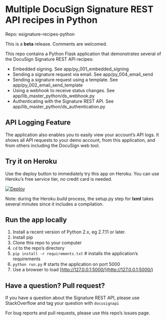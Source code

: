 # Multiple DocuSign Signature REST API recipes in Python

Repo: esignature-recipes-python

This is a **beta** release. Comments are welcomed.

This repo contains a Python Flask application that demonstrates several of the 
DocuSign Signature REST API recipes:

* Embedded signing. See app/py_001_embedded_signing
* Sending a signature request via email. See app/py_004_email_send
* Sending a signature request using a template. See app/py_002_email_send_template
* Using a webhook to receive status changes. See app/lib_master_python/ds_webhook.py
* Authenticating with the Signature REST API. See app/lib_master_python/ds_authentication.py

## API Logging Feature
The application also enables you to easily view your account’s API logs. It shows all API requests to your
demo account, from this application, and from others including the DocuSign web tool.

## Try it on Heroku
Use the deploy button to immediately try this app on Heroku. You can use Heroku’s free service tier, no credit card is needed.

[![Deploy](https://www.herokucdn.com/deploy/button.svg)](https://heroku.com/deploy)

Note: during the Heroku *build* process, the setup.py step for **lxml** takes several minutes since it includes a compilation.

## Run the app locally

1. Install a recent version of Python 2.x, eg 2.7.11 or later.
1. Install pip
1. Clone this repo to your computer
1. `cd` to the repo’s directory
1. `pip install -r requirements.txt` # installs the application’s requirements
1. `python run.py` # starts the application on port 5000
1. Use a browser to load [http://127.0.0.1:5000/](http://127.0.0.1:5000/)

## Have a question? Pull request?
If you have a question about the Signature REST API, please use StackOverflow and tag your question with `docusignapi`

For bug reports and pull requests, please use this repo’s issues page.
